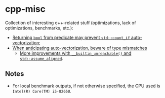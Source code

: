# cpp-misc
Collection of interesting c++-related stuff (optimizations, lack of optimizations, benchmarks, etc.):
+ [Returning `bool` from predicate may prevent `std::count_if` auto-vectorization](https://github.com/niculaionut/cpp-misc/blob/main/bool_returned_prevents_vectorization.md);
+ [When anticipating auto-vectorization, beware of type mismatches](https://github.com/niculaionut/cpp-misc/blob/main/simd_prefers_32bit_data.md)
  * [More improvements with `__builtin_unreachable()` and `std::assume_aligned`](https://github.com/niculaionut/cpp-misc/blob/main/aligned_unreachable.md).

## Notes
+ For local benchmark outputs, if not otherwise specified, the CPU used is `Intel(R) Core(TM) i5-8265U`.
